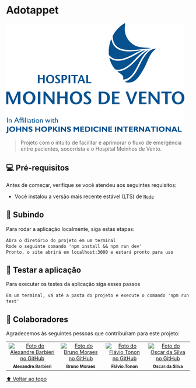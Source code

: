 # Adotappet

<img src="assets/img/logo-hmv2.png" alt="Hospital Moinhos de Vento">

> Projeto com o intuito de facilitar e aprimorar o fluxo de emergência entre pacientes, socorrista e o Hospital Moinhos de Vento.

## 💻 Pré-requisitos

Antes de começar, verifique se você atendeu aos seguintes requisitos:

* Você instalou a versão mais recente estável (LTS) de [`Node`](https://nodejs.org/en/download/)

## 🚀 Subindo

Para rodar a aplicação localmente, siga estas etapas:

```
Abra o diretório do projeto em um terminal
Rode o seguinte comando 'npm install && npm run dev'
Pronto, o site abrirá em localhost:3000 e estará pronto para uso
```

## 🧪 Testar a aplicação

Para executar os testes da aplicação siga esses passos

```
Em um terminal, vá até a pasta do projeto e execute o comando 'npm run test'
```

## 🤝 Colaboradores

Agradecemos às seguintes pessoas que contribuíram para este projeto:

<table>
	<tr>
		<td align="center">
			<a href="#">
				<img src="https://avatars.githubusercontent.com/u/15737042?v=4" width="100px;" alt="Foto do Alexandre Barbieri no GitHub"/><br>
				<sub>
					<b>Alexandre Barbieri</b>
				</sub>
			</a>
		</td>
		<td align="center">
			<a href="#">
				<img src="https://avatars.githubusercontent.com/u/7451131?v=4" width="100px;" alt="Foto do Bruno Moraes no GitHub"/><br>
				<sub>
					<b>Bruno Moraes</b>
				</sub>
			</a>
		</td>
		<td align="center">
			<a href="#">
				<img src="https://avatars.githubusercontent.com/u/35174231?v=4" width="100px;" alt="Foto do Flávio Tonon no GitHub"/><br>
				<sub>
					<b>Flávio Tonon</b>
				</sub>
			</a>
		</td>
		<td align="center">
			<a href="#">
				<img src="https://avatars.githubusercontent.com/u/49827992?v=4" width="100px;" alt="Foto do Oscar da Silva no GitHub"/><br>
				<sub>
					<b>Oscar da Silva</b>
				</sub>
			</a>
		</td>
	</tr>
</table>

[⬆ Voltar ao topo](#Adotappet)<br>
